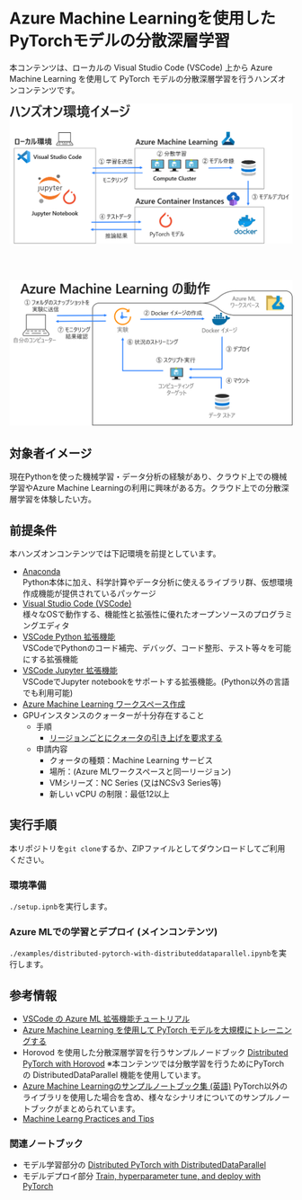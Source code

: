 # Azure Machine Learningを使用したPyTorchモデルの分散深層学習

本コンテンツは、ローカルの Visual Studio Code (VSCode) 上から Azure Machine Learning を使用して PyTorch モデルの分散深層学習を行うハンズオンコンテンツです。

![](./img/environment_image.png)

<br></br>

![](./img/AML_flow_image.png)

## 対象者イメージ
現在Pythonを使った機械学習・データ分析の経験があり、クラウド上での機械学習やAzure Machine Learningの利用に興味がある方。クラウド上での分散深層学習を体験したい方。

## 前提条件
本ハンズオンコンテンツでは下記環境を前提としています。
- [Anaconda](https://www.anaconda.com/products/individual)  
    Python本体に加え、科学計算やデータ分析に使えるライブラリ群、仮想環境作成機能が提供されているパッケージ
- [Visual Studio Code (VSCode)](https://azure.microsoft.com/ja-jp/products/visual-studio-code/)  
    様々なOSで動作する、機能性と拡張性に優れたオープンソースのプログラミングエディタ
- [VSCode Python 拡張機能](https://marketplace.visualstudio.com/items?itemName=ms-python.python)  
    VSCodeでPythonのコード補完、デバッグ、コード整形、テスト等々を可能にする拡張機能
- [VSCode Jupyter 拡張機能](https://marketplace.visualstudio.com/items?itemName=ms-toolsai.jupyter)  
    VSCodeでJupyter notebookをサポートする拡張機能。(Python以外の言語でも利用可能)
- [Azure Machine Learning ワークスペース作成](https://docs.microsoft.com/ja-jp/azure/machine-learning/how-to-manage-workspace?tabs=azure-portal)
- GPUインスタンスのクォーターが十分存在すること
    - 手順
        - [リージョンごとにクォータの引き上げを要求する](https://docs.microsoft.com/ja-jp/azure/azure-portal/supportability/regional-quota-requests#request-a-quota-increase-by-region-from-help--support)
    - 申請内容
        - クォータの種類：Machine Learning サービス
        - 場所：(Azure MLワークスペースと同一リージョン)
        - VMシリーズ：NC Series (又はNCSv3 Series等)
        - 新しい vCPU の制限：最低12以上


## 実行手順
本リポジトリを`git clone`するか、ZIPファイルとしてダウンロードしてご利用ください。

### 環境準備
`./setup.ipnb`を実行します。

### Azure MLでの学習とデプロイ (メインコンテンツ)
`./examples/distributed-pytorch-with-distributeddataparallel.ipynb`を実行します。

## 参考情報
- [VSCode の Azure ML 拡張機能チュートリアル](https://docs.microsoft.com/ja-jp/azure/machine-learning/tutorial-setup-vscode-extension)
- [Azure Machine Learning を使用して PyTorch モデルを大規模にトレーニングする](https://docs.microsoft.com/ja-jp/azure/machine-learning/how-to-train-pytorch#distributeddataparallel)
- Horovod を使用した分散深層学習を行うサンプルノードブック
[Distributed PyTorch with Horovod](https://github.com/Azure/MachineLearningNotebooks/blob/master/how-to-use-azureml/ml-frameworks/pytorch/distributed-pytorch-with-horovod/distributed-pytorch-with-horovod.ipynb)
    ※本コンテンツでは分散学習を行うためにPyTorch の DistributedDataParallel 機能を使用しています。
- [Azure Machine Learningのサンプルノートブック集 (英語)](https://github.com/Azure/MachineLearningNotebooks)
    PyTorch以外のライブラリを使用した場合を含め、様々なシナリオについてのサンプルノートブックがまとめられています。
- [Machine Learng Practices and Tips](https://azure.github.io/machine-learning-best-practices/#/)

### 関連ノートブック
- モデル学習部分の
[Distributed PyTorch with DistributedDataParallel](https://github.com/Azure/MachineLearningNotebooks/blob/master/how-to-use-azureml/ml-frameworks/pytorch/distributed-pytorch-with-distributeddataparallel/distributed-pytorch-with-distributeddataparallel.ipynb)
- モデルデプロイ部分
[Train, hyperparameter tune, and deploy with PyTorch](https://github.com/Azure/MachineLearningNotebooks/blob/master/how-to-use-azureml/ml-frameworks/pytorch/train-hyperparameter-tune-deploy-with-pytorch/train-hyperparameter-tune-deploy-with-pytorch.ipynb)
